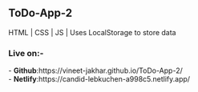 <h2>ToDo-App-2</h2>

HTML | CSS | JS | Uses LocalStorage to store data

<h3>Live on:-</h3>
- <b>Github</b>:https://vineet-jakhar.github.io/ToDo-App-2/<br>
- <b>Netlify</b>:https://candid-lebkuchen-a998c5.netlify.app/


